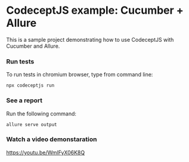 CodeceptJS example: Cucumber + Allure
========================

This is a sample project demonstrating how to use CodeceptJS with Cucumber and Allure.

### Run tests

To run tests in chromium browser, type from command line:

```
npx codeceptjs run
```

### See a report

Run the following command:
```
allure serve output
```

### Watch a video demonstaration

https://youtu.be/WmlFyX06K8Q
